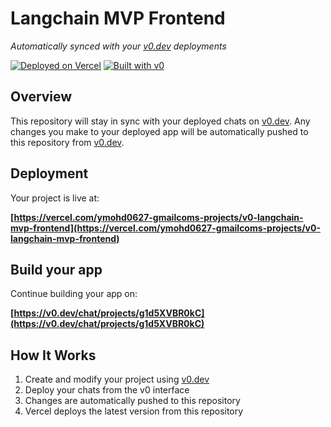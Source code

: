 # Langchain MVP Frontend

*Automatically synced with your [v0.dev](https://v0.dev) deployments*

[![Deployed on Vercel](https://img.shields.io/badge/Deployed%20on-Vercel-black?style=for-the-badge&logo=vercel)](https://vercel.com/ymohd0627-gmailcoms-projects/v0-langchain-mvp-frontend)
[![Built with v0](https://img.shields.io/badge/Built%20with-v0.dev-black?style=for-the-badge)](https://v0.dev/chat/projects/g1d5XVBR0kC)

## Overview

This repository will stay in sync with your deployed chats on [v0.dev](https://v0.dev).
Any changes you make to your deployed app will be automatically pushed to this repository from [v0.dev](https://v0.dev).

## Deployment

Your project is live at:

**[https://vercel.com/ymohd0627-gmailcoms-projects/v0-langchain-mvp-frontend](https://vercel.com/ymohd0627-gmailcoms-projects/v0-langchain-mvp-frontend)**

## Build your app

Continue building your app on:

**[https://v0.dev/chat/projects/g1d5XVBR0kC](https://v0.dev/chat/projects/g1d5XVBR0kC)**

## How It Works

1. Create and modify your project using [v0.dev](https://v0.dev)
2. Deploy your chats from the v0 interface
3. Changes are automatically pushed to this repository
4. Vercel deploys the latest version from this repository